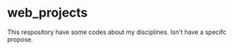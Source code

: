 # web_projects
This respository have some codes about my disciplines. Isn't have a specifc propose. 
